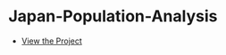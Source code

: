 # Japan-Population-Analysis
- [View the Project](https://github.com/yutaot/Japan-Population-Analysis/blob/fc8d19fae84c7e4f3f0bc701088bc7827a6df232/FinalProject.ipynb)
